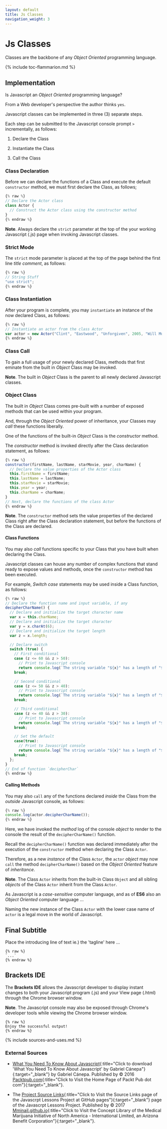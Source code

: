 ```yaml
---
layout: default
title: Js Classes
navigation_weight: 3
---
```

# Js Classes

Classes are the backbone of any *Object Oriented* programming language.

{% include toc-flammarion.md %}

## Implementation

Is Javascript an *Object Oriented* programming language?

From a Web developer's perspective the author thinks `yes`.

Javascript classes can be implemented in three (3) separate steps.

Each step can be submitted to the Javascript console prompt `>` incrementally, as follows:

1. Declare the Class

1. Instantiate the Class

1. Call the Class

### Class Declaration

Before we can declare the functions of a Class and execute the default `constructor` method, we must first declare the Class, as follows;

```javascript
{% raw %}
// Declare the Actor class
class Actor {
  // Construct the Actor class using the constructor method
}
{% endraw %}
```

**Note**. Always declare the `strict` parameter at the top of the your working Javascript (.js) page when invoking Javascript classes.

### Strict Mode

The `strict` mode parameter is placed at the top of the page behind the first line *title comment*, as follows:

```javascript
{% raw %}
// String Stuff
"use strict";
{% endraw %}
```

### Class Instantiation

After your program is complete, you may `instantiate` an instance of the now declared Class, as follows:

```javascript
{% raw %}
// Instantiate an actor from the class Actor
var actor = new Actor("Clint", "Eastwood", "Unforgiven", 2005, "Will Muny");
{% endraw %}
```

### Class Call

To gain a full usage of your newly declared Class, methods that first eminate from the built in *Object* Class may be invoked.

**Note**. The built in *Object* Class is the parent to all newly declared Javascript classes.

### Object Class

The built in *Object* Class comes pre-built with a number of exposed methods that can be used within your program.

And, through the *Object Oriented* power of inheritance, your Classes may *call* these functions liberally.

One of the functions of the built-in *Object* Class is the *constructor* method.

The *constructor* method is invoked directly after the Class declaration statement, as follows:

```javascript
{% raw %}
constructor(firstName, lastName, starMovie, year, charName) {
  // Declare the value properties of the Actor class
  this.firstName = firstName;
  this.lastName = lastName;
  this.starMovie = starMovie;
  this.year = year;
  this.charName = charName;
}
// Next, declare the functions of the class Actor
{% endraw %}
```

**Note**. The `constructor` method sets the value properties of the declared Class right after the Class declaration statement, but before the functions of the Class are declared.

#### Class Functions

You may also *call* functions specific to your Class that you have built when declaring the Class.

Javascript classes can house any number of complex functions that stand ready to expose values and methods, once the `constructor` method has been executed.

For example, *Switch case* statements may be used inside a Class function, as follows:

```javascript
{% raw %}
// Declare the function name and input variable, if any
decipherCharName() {
  // Declare and initialize the target character name
  var x = this.charName;
  // Declare and initialize the target character
  var y = x.charAt(6);
  // Declare and initialize the target length
  var z = x.length;

  // Declare switch
  switch (true) {
    // First conditional
    case (z <= 60 && z > 50):
      // Print to Javascript console
      return console.log(`The string variable "${x}" has a length of "${z}" characters less than or equal to "60" and greater than "50" and also produces a 6th character of "${y}".`);
    break;

    // Second conditional
    case (z <= 50 && z > 40):
      // Print to Javascript console
      return console.log(`The string variable "${x}" has a length of "${z}" characters less than or equal to "50" and greater than "40" and also produces a 6th character of "${y}".`);
    break;

    // Third conditional
    case (z <= 40 && z > 30):
      // Print to Javascript console
      return console.log(`The string variable "${x}" has a length of "${z}" characters less than or equal to "40" and greater than "30" and also produces a 6th character of "${y}".`);
    break;

    // Set the default
    case(true):
      // Print to Javascript console
      return console.log(`The string variable "${x}" has a length of "${z}" characters less than or equal to "10" and greater than "0" and also produces a 6th character of "${y}".`);
    break;
  };
}
// End of function `decipherChar`
{% endraw %}
```

#### Calling Methods

You may also `call` any of the functions declared *inside* the Class from the *outside* Javascript console, as follows:

```javascript
{% raw %}
console.log(actor.decipherCharName());
{% endraw %}
```

Here, we have invoked the *method* log of the console *object* to render to the console the result of the `decipherCharName()` function.

Recall the `decipherCharName()` function was declared immediately after the execution of the `constructor` method when declaring the Class `Actor`.

Therefore, as a new *instance* of the Class `Actor`, the `actor` *object* may now `call` the method `decipherCharName()` based on the *Object Oriented* feature of *inheritance*.

**Note**. The Class `Actor` inherits from the built-in Class `Object` and all sibling *objects* of the Class `Actor` inherit from the Class `Actor`.

As Javascript is a *case-sensitive* computer language, and as of **ES6** also an *Object Oriented* computer language ...

Naming the new instance of the Class `Actor` with the lower case name of `actor` is a legal move in the world of Javascript.

## Final Subtitle

Place the introducing line of text ie.) the 'tagline' here ...

```liquid
{% raw %}
`...`
{% endraw %}
```

## Brackets IDE

The **Brackets IDE** allows the Javascript developer to display instant changes to both your Javascript program (.js) and your View page (.html) through the Chrome browser window.

**Note**. The Javascript console may also be exposed through Chrome's developer tools while viewing the Chrome browser window.

```liquid
{% raw %}
Enjoy the successful output!
{% endraw %}
```

{% include sources-and-uses.md %}

### External Sources

- [What You Need To Know About Javascript](https://medmj.us/KnowJavaScript){:title="Click to download 'What You Need To Know About Javascript' by Gabriel Cánepa"}{:target="_blank"} by Gabriel Cánepa. Published by © 2016 [Packtpub.com](https://www.packtpub.com){:title="Click to Visit the Home Page of Packt Pub dot com"}{:target="_blank"}.

- The [Project Source Links](https://mminail.github.io/Javascrpt/Source-Javascrpt-Links.htm){:title="Click to Visit the Source Links page of the Javascrpt Lessons Project at GitHub pages"}{:target="_blank"} page of the Javascrpt Lessons Project. Published by © 2017 [Mminail.github.io](https://mminail.github.io/){:title="Click to Visit the Concept Library of the Medical Marijuana Initiative of North America - International Limited, an Arizona Benefit Corporation"}{:target="_blank"}.
